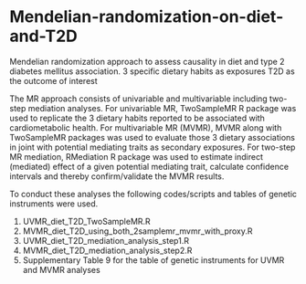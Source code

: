 # Mendelian-randomization-on-diet-and-T2D

Mendelian randomization approach to assess causality in diet and type 2 diabetes mellitus association.
3 specific dietary habits as exposures
T2D as the outcome of interest

The MR approach consists of univariable and multivariable including two-step mediation analyses. 
  For univariable MR, TwoSampleMR R package was used to replicate the 3 dietary habits reported to be associated with cardiometabolic health.
  For multivariable MR (MVMR), MVMR along with TwoSampleMR packages was used to evaluate those 3 dietary associations in joint with potential mediating traits as secondary exposures.
  For two-step MR mediation, RMediation R package was used to estimate indirect (mediated) effect of a given potential mediating trait, calculate confidence intervals and thereby confirm/validate the MVMR results.
  
To conduct these analyses the following codes/scripts and tables of genetic instruments were used.

  1. UVMR_diet_T2D_TwoSampleMR.R
  2. MVMR_diet_T2D_using_both_2samplemr_mvmr_with_proxy.R
  3. UVMR_diet_T2D_mediation_analysis_step1.R
  4. MVMR_diet_T2D_mediation_analysis_step2.R
  5. Supplementary Table 9 for the table of genetic instruments for UVMR and MVMR analyses
